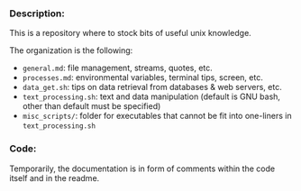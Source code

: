 ### Description:

This is a repository where to stock bits of useful unix knowledge. 

The organization is the following:
* `general.md`: file management, streams, quotes, etc.
* `processes.md`: environmental variables, terminal tips, screen, etc.
* `data_get.sh`: tips on data retrieval from databases & web servers, etc.
* `text_processing.sh`: text and data manipulation (default is GNU bash, other than default must be specified)
* `misc_scripts/`: folder for executables that cannot be fit into one-liners in `text_processing.sh`

### Code:

Temporarily, the documentation is in form of comments within the code itself and in the readme. 
